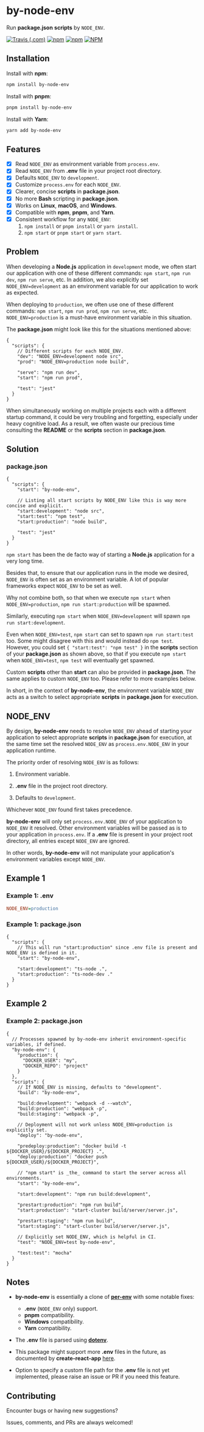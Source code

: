 # by-node-env

Run **package.json** **scripts** by `NODE_ENV`.

[![Travis (.com)](https://img.shields.io/travis/com/shian15810/by-node-env.svg)](https://travis-ci.com/shian15810/by-node-env)
[![npm](https://img.shields.io/npm/v/by-node-env.svg)](https://www.npmjs.com/package/by-node-env)
[![npm](https://img.shields.io/npm/dw/by-node-env.svg)](https://npm-stat.com/charts.html?package=by-node-env)
[![NPM](https://img.shields.io/npm/l/by-node-env.svg)](https://choosealicense.com/licenses/mit/)

## Installation

Install with **npm**:

```sh
npm install by-node-env
```

Install with **pnpm**:

```sh
pnpm install by-node-env
```

Install with **Yarn**:

```sh
yarn add by-node-env
```

## Features

- [x] Read `NODE_ENV` as environment variable from `process.env`.
- [x] Read `NODE_ENV` from **.env** file in your project root directory.
- [x] Defaults `NODE_ENV` to `development`.
- [x] Customize `process.env` for each `NODE_ENV`.
- [x] Clearer, concise **scripts** in **package.json**.
- [x] No more **Bash** scripting in **package.json**.
- [x] Works on **Linux**, **macOS**, and **Windows**.
- [x] Compatible with **npm**, **pnpm**, and **Yarn**.
- [x] Consistent workflow for any `NODE_ENV`:
  1. `npm install` or `pnpm install` or `yarn install`.
  2. `npm start` or `pnpm start` or `yarn start`.

## Problem

When developing a **Node.js** application in `development` mode, we often start our application with one of these different commands: `npm start`, `npm run dev`, `npm run serve`, etc. In addition, we also explicitly set `NODE_ENV=development` as an environment variable for our application to work as expected.

When deploying to `production`, we often use one of these different commands: `npm start`, `npm run prod`, `npm run serve`, etc. `NODE_ENV=production` is a must-have environment variable in this situation.

The **package.json** might look like this for the situations mentioned above:

```jsonc
{
  "scripts": {
    // Different scripts for each NODE_ENV.
    "dev": "NODE_ENV=development node src",
    "prod": "NODE_ENV=production node build",

    "serve": "npm run dev",
    "start": "npm run prod",

    "test": "jest"
  }
}
```

When simultaneously working on multiple projects each with a different startup command, it could be very troubling and forgetting, especially under heavy cognitive load. As a result, we often waste our precious time consulting the **README** or the **scripts** section in **package.json**.

## Solution

### package.json

```jsonc
{
  "scripts": {
    "start": "by-node-env",

    // Listing all start scripts by NODE_ENV like this is way more concise and explicit.
    "start:development": "node src",
    "start:test": "npm test",
    "start:production": "node build",

    "test": "jest"
  }
}
```

`npm start` has been the de facto way of starting a **Node.js** application for a very long time.

Besides that, to ensure that our application runs in the mode we desired, `NODE_ENV` is often set as an environment variable. A lot of popular frameworks expect `NODE_ENV` to be set as well.

Why not combine both, so that when we execute `npm start` when `NODE_ENV=production`, `npm run start:production` will be spawned.

Similarly, executing `npm start` when `NODE_ENV=development` will spawn `npm run start:development`.

Even when `NODE_ENV=test`, `npm start` can set to spawn `npm run start:test` too. Some might disagree with this and would instead do `npm test`. However, you could set `{ "start:test": "npm test" }` in the **scripts** section of your **package.json** as shown above, so that if you execute `npm start` when `NODE_ENV=test`, `npm test` will eventually get spawned.

Custom **scripts** other than **start** can also be provided in **package.json**. The same applies to custom `NODE_ENV` too. Please refer to more examples below.

In short, in the context of **by-node-env**, the environment variable `NODE_ENV` acts as a switch to select appropriate **scripts** in **package.json** for execution.

## NODE_ENV

By design, **by-node-env** needs to resolve `NODE_ENV` ahead of starting your application to select appropriate **scripts** in **package.json** for execution, at the same time set the resolved `NODE_ENV` as `process.env.NODE_ENV` in your application runtime.

The priority order of resolving `NODE_ENV` is as follows:

1. Environment variable.

2. **.env** file in the project root directory.

3. Defaults to `development`.

Whichever `NODE_ENV` found first takes precedence.

**by-node-env** will only set `process.env.NODE_ENV` of your application to `NODE_ENV` it resolved. Other environment variables will be passed as is to your application in `process.env`. If a **.env** file is present in your project root directory, all entries except `NODE_ENV` are ignored.

In other words, **by-node-env** will not manipulate your application's environment variables except `NODE_ENV`.

## Example 1

### Example 1: .env

```ini
NODE_ENV=production
```

### Example 1: package.json

```jsonc
{
  "scripts": {
    // This will run "start:production" since .env file is present and NODE_ENV is defined in it.
    "start": "by-node-env",

    "start:development": "ts-node .",
    "start:production": "ts-node-dev ."
  }
}
```

## Example 2

### Example 2: package.json

```jsonc
{
  // Processes spawned by by-node-env inherit environment-specific variables, if defined.
  "by-node-env": {
    "production": {
      "DOCKER_USER": "my",
      "DOCKER_REPO": "project"
    }
  },
  "scripts": {
    // If NODE_ENV is missing, defaults to "development".
    "build": "by-node-env",

    "build:development": "webpack -d --watch",
    "build:production": "webpack -p",
    "build:staging": "webpack -p",

    // Deployment will not work unless NODE_ENV=production is explicitly set.
    "deploy": "by-node-env",

    "predeploy:production": "docker build -t ${DOCKER_USER}/${DOCKER_PROJECT} .",
    "deploy:production": "docker push ${DOCKER_USER}/${DOCKER_PROJECT}",

    // "npm start" is _the_ command to start the server across all environments.
    "start": "by-node-env",

    "start:development": "npm run build:development",

    "prestart:production": "npm run build",
    "start:production": "start-cluster build/server/server.js",

    "prestart:staging": "npm run build",
    "start:staging": "start-cluster build/server/server.js",

    // Explicitly set NODE_ENV, which is helpful in CI.
    "test": "NODE_ENV=test by-node-env",

    "test:test": "mocha"
  }
}
```

## Notes

- **by-node-env** is essentially a clone of [**per-env**](https://www.npmjs.com/package/per-env) with some notable fixes:

  - **.env** (`NODE_ENV` only) support.
  - **pnpm** compatibility.
  - **Windows** compatibility.
  - **Yarn** compatibility.

- The **.env** file is parsed using [**dotenv**](https://www.npmjs.com/package/dotenv).

- This package might support more **.env** files in the future, as documented by **create-react-app** [here](https://facebook.github.io/create-react-app/docs/adding-custom-environment-variables#what-other-env-files-can-be-used).

- Option to specify a custom file path for the **.env** file is not yet implemented, please raise an issue or PR if you need this feature.

## Contributing

Encounter bugs or having new suggestions?

Issues, comments, and PRs are always welcomed!
